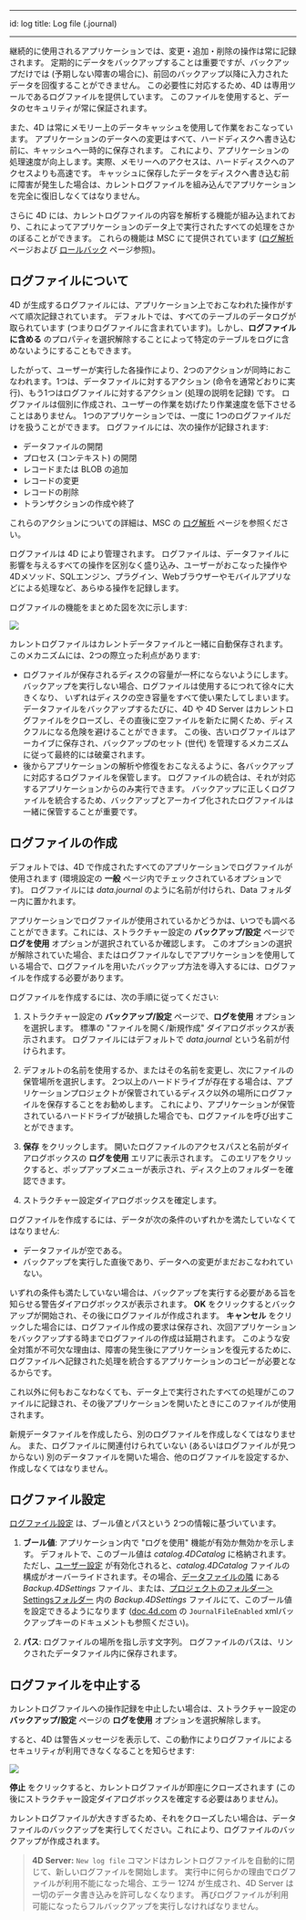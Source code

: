- - -
id: log title: Log file (.journal)
- - -

継続的に使用されるアプリケーションでは、変更・追加・削除の操作は常に記録されます。 定期的にデータをバックアップすることは重要ですが、バックアップだけでは (予期しない障害の場合に)、前回のバックアップ以降に入力されたデータを回復することができません。 この必要性に対応するため、4D は専用ツールであるログファイルを提供しています。 このファイルを使用すると、データのセキュリティが常に保証されます。

また、4D は常にメモリー上のデータキャッシュを使用して作業をおこなっています。 アプリケーションのデータへの変更はすべて、ハードディスクへ書き込む前に、キャッシュへ一時的に保存されます。 これにより、アプリケーションの処理速度が向上します。実際、メモリーへのアクセスは、ハードディスクへのアクセスよりも高速です。 キャッシュに保存したデータをディスクへ書き込む前に障害が発生した場合は、カレントログファイルを組み込んでアプリケーションを完全に復旧しなくてはなりません。

さらに 4D には、カレントログファイルの内容を解析する機能が組み込まれており、これによってアプリケーションのデータ上で実行されたすべての処理をさかのぼることができます。 これらの機能は MSC にて提供されています ([ログ解析](MSC/analysis.md) ページおよび [ロールバック](MSC/rollback.md) ページ参照)。

## ログファイルについて

4D が生成するログファイルには、アプリケーション上でおこなわれた操作がすべて順次記録されています。 デフォルトでは、すべてのテーブルのデータログが取られています (つまりログファイルに含まれています)。しかし、**ログファイルに含める** のプロパティを選択解除することによって特定のテーブルをログに含めないようにすることもできます。

したがって、ユーザーが実行した各操作により、2つのアクションが同時におこなわれます。1つは、データファイルに対するアクション (命令を通常どおりに実行)、もう1つはログファイルに対するアクション (処理の説明を記録) です。 ログファイルは個別に作成され、ユーザーの作業を妨げたり作業速度を低下させることはありません。 1つのアプリケーションでは、一度に 1つのログファイルだけを扱うことができます。 ログファイルには、次の操作が記録されます:

- データファイルの開閉
- プロセス (コンテキスト) の開閉
- レコードまたは BLOB の追加
- レコードの変更
- レコードの削除
- トランザクションの作成や終了

これらのアクションについての詳細は、MSC の [ログ解析](MSC/analysis.md) ページを参照ください。

ログファイルは 4D により管理されます。 ログファイルは、データファイルに影響を与えるすべての操作を区別なく盛り込み、ユーザーがおこなった操作や 4Dメソッド、SQLエンジン、プラグイン、Webブラウザーやモバイルアプリなどによる処理など、あらゆる操作を記録します。

ログファイルの機能をまとめた図を次に示します:

![](../assets/en/Backup/backup05.png)


カレントログファイルはカレントデータファイルと一緒に自動保存されます。 このメカニズムには、2つの際立った利点があります:

- ログファイルが保存されるディスクの容量が一杯にならないようにします。 バックアップを実行しない場合、ログファイルは使用するにつれて徐々に大きくなり、 いずれはディスクの空き容量をすべて使い果たしてしまいます。 データファイルをバックアップするたびに、4D や 4D Server はカレントログファイルをクローズし、その直後に空ファイルを新たに開くため、ディスクフルになる危険を避けることができます。 この後、古いログファイルはアーカイブに保存され、バックアップのセット (世代) を管理するメカニズムに従って最終的には破棄されます。
- 後からアプリケーションの解析や修復をおこなえるように、各バックアップに対応するログファイルを保管します。 ログファイルの統合は、それが対応するアプリケーションからのみ実行できます。 バックアップに正しくログファイルを統合するため、バックアップとアーカイブ化されたログファイルは一緒に保管することが重要です。


## ログファイルの作成

デフォルトでは、4D で作成されたすべてのアプリケーションでログファイルが使用されます (環境設定の **一般** ページ内でチェックされているオプションです)。 ログファイルには *data.journal* のように名前が付けられ、Data フォルダー内に置かれます。

アプリケーションでログファイルが使用されているかどうかは、いつでも調べることができます。これには、ストラクチャー設定の **バックアップ/設定** ページで **ログを使用** オプションが選択されているか確認します。 このオプションの選択が解除されていた場合、またはログファイルなしでアプリケーションを使用している場合で、ログファイルを用いたバックアップ方法を導入するには、ログファイルを作成する必要があります。

ログファイルを作成するには、次の手順に従ってください:

1. ストラクチャー設定の **バックアップ/設定** ページで、**ログを使用** オプションを選択します。 標準の "ファイルを開く/新規作成" ダイアログボックスが表示されます。 ログファイルにはデフォルトで *data.journal* という名前が付けられます。

2. デフォルトの名前を使用するか、またはその名前を変更し、次にファイルの保管場所を選択します。 2つ以上のハードドライブが存在する場合は、アプリケーションプロジェクトが保管されているディスク以外の場所にログファイルを保存することをお勧めします。 これにより、アプリケーションが保管されているハードドライブが破損した場合でも、ログファイルを呼び出すことができます。

3. **保存** をクリックします。 開いたログファイルのアクセスパスと名前がダイアログボックスの **ログを使用** エリアに表示されます。 このエリアをクリックすると、ポップアップメニューが表示され、ディスク上のフォルダーを確認できます。

4. ストラクチャー設定ダイアログボックスを確定します。

ログファイルを作成するには、データが次の条件のいずれかを満たしていなくてはなりません:

- データファイルが空である。
- バックアップを実行した直後であり、データへの変更がまだおこなわれていない。

いずれの条件も満たしていない場合は、バックアップを実行する必要がある旨を知らせる警告ダイアログボックスが表示されます。 **OK** をクリックするとバックアップが開始され、その後にログファイルが作成されます。 **キャンセル** をクリックした場合には、ログファイル作成の要求は保存され、次回アプリケーションをバックアップする時までログファイルの作成は延期されます。 このような安全対策が不可欠な理由は、障害の発生後にアプリケーションを復元するために、ログファイルへ記録された処理を統合するアプリケーションのコピーが必要となるからです。

これ以外に何もおこなわなくても、データ上で実行されたすべての処理がこのファイルに記録され、その後アプリケーションを開いたときにこのファイルが使用されます。

新規データファイルを作成したら、別のログファイルを作成しなくてはなりません。 また、ログファイルに関連付けられていない (あるいはログファイルが見つからない) 別のデータファイルを開いた場合、他のログファイルを設定するか、作成しなくてはなりません。

## ログファイル設定

[ログファイル設定](settings.md#ログ管理) は、ブール値とパスという 2つの情報に基づいています。

1. **ブール値**: アプリケーション内で "ログを使用" 機能が有効か無効かを示します。 デフォルトで、このブール値は *catalog.4DCatalog* に格納されます。 ただし、[ユーザー設定](../Desktop/user-settings.md) が有効化されると、*catalog.4DCatalog* ファイルの構成がオーバーライドされます。その場合、[データファイルの隣](../Project/architecture.md#settings-ユーザーデータ) にある *Backup.4DSettings* ファイル、または、[プロジェクトのフォルダー＞Settingsフォルダー](../Project/architecture.md#settings-user) 内の *Backup.4DSettings* ファイルにて、このブール値を設定できるようになります ([doc.4d.com](https://doc.4d.com) の `JournalFileEnabled` xmlバックアップキーのドキュメントも参照ください)。

2. **パス**: ログファイルの場所を指し示す文字列。 ログファイルのパスは、リンクされたデータファイル内に保存されます。


## ログファイルを中止する

カレントログファイルへの操作記録を中止したい場合は、ストラクチャー設定の **バックアップ/設定** ページの **ログを使用** オプションを選択解除します。

すると、4D は警告メッセージを表示して、この動作によりログファイルによるセキュリティが利用できなくなることを知らせます:

![](../assets/en/Backup/backup06.png)

**停止** をクリックすると、カレントログファイルが即座にクローズされます (この後にストラクチャー設定ダイアログボックスを確定する必要はありません)。

カレントログファイルが大きすぎるため、それをクローズしたい場合は、データファイルのバックアップを実行してください。これにより、ログファイルのバックアップが作成されます。

> **4D Server:** `New log file` コマンドはカレントログファイルを自動的に閉じて、新しいログファイルを開始します。 実行中に何らかの理由でログファイルが利用不能になった場合、エラー 1274 が生成され、4D Server は一切のデータ書き込みを許可しなくなります。 再びログファイルが利用可能になったらフルバックアップを実行しなければなりません。